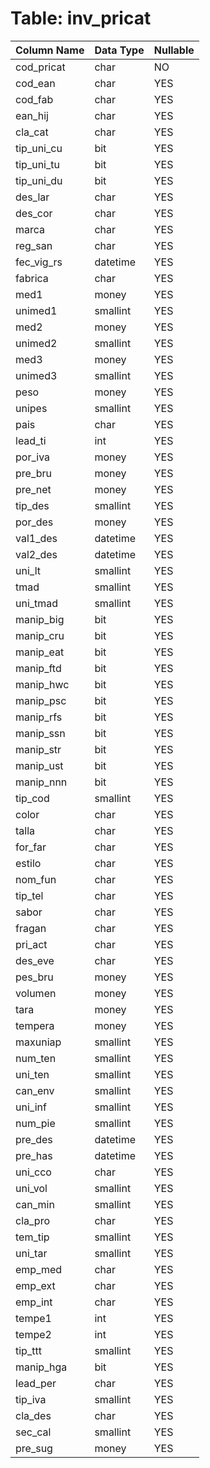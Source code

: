 # Table: inv_pricat

| Column Name | Data Type | Nullable |
|-------------|-----------|----------|
| cod_pricat | char | NO |
| cod_ean | char | YES |
| cod_fab | char | YES |
| ean_hij | char | YES |
| cla_cat | char | YES |
| tip_uni_cu | bit | YES |
| tip_uni_tu | bit | YES |
| tip_uni_du | bit | YES |
| des_lar | char | YES |
| des_cor | char | YES |
| marca | char | YES |
| reg_san | char | YES |
| fec_vig_rs | datetime | YES |
| fabrica | char | YES |
| med1 | money | YES |
| unimed1 | smallint | YES |
| med2 | money | YES |
| unimed2 | smallint | YES |
| med3 | money | YES |
| unimed3 | smallint | YES |
| peso | money | YES |
| unipes | smallint | YES |
| pais | char | YES |
| lead_ti | int | YES |
| por_iva | money | YES |
| pre_bru | money | YES |
| pre_net | money | YES |
| tip_des | smallint | YES |
| por_des | money | YES |
| val1_des | datetime | YES |
| val2_des | datetime | YES |
| uni_lt | smallint | YES |
| tmad | smallint | YES |
| uni_tmad | smallint | YES |
| manip_big | bit | YES |
| manip_cru | bit | YES |
| manip_eat | bit | YES |
| manip_ftd | bit | YES |
| manip_hwc | bit | YES |
| manip_psc | bit | YES |
| manip_rfs | bit | YES |
| manip_ssn | bit | YES |
| manip_str | bit | YES |
| manip_ust | bit | YES |
| manip_nnn | bit | YES |
| tip_cod | smallint | YES |
| color | char | YES |
| talla | char | YES |
| for_far | char | YES |
| estilo | char | YES |
| nom_fun | char | YES |
| tip_tel | char | YES |
| sabor | char | YES |
| fragan | char | YES |
| pri_act | char | YES |
| des_eve | char | YES |
| pes_bru | money | YES |
| volumen | money | YES |
| tara | money | YES |
| tempera | money | YES |
| maxuniap | smallint | YES |
| num_ten | smallint | YES |
| uni_ten | smallint | YES |
| can_env | smallint | YES |
| uni_inf | smallint | YES |
| num_pie | smallint | YES |
| pre_des | datetime | YES |
| pre_has | datetime | YES |
| uni_cco | char | YES |
| uni_vol | smallint | YES |
| can_min | smallint | YES |
| cla_pro | char | YES |
| tem_tip | smallint | YES |
| uni_tar | smallint | YES |
| emp_med | char | YES |
| emp_ext | char | YES |
| emp_int | char | YES |
| tempe1 | int | YES |
| tempe2 | int | YES |
| tip_ttt | smallint | YES |
| manip_hga | bit | YES |
| lead_per | char | YES |
| tip_iva | smallint | YES |
| cla_des | char | YES |
| sec_cal | smallint | YES |
| pre_sug | money | YES |
